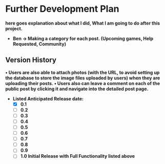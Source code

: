 # Further Development Plan

<strong>here goes explanation about what I did, What I am going to do after this project.<strong>
- Ben -> Making a category for each post. (Upcoming games, Help Requested, Community)

## Version History

•	Users are also able to attach photos (with the URL, to avoid setting up the database to store the image files uploaded by users) when they are uploading their posts. 
•	Users also can leave a comment on each of the public post by clicking it and navigate into the detailed post page.


* Listed Anticipated Release date:
    - [x] 0.1
    - [ ] 0.2
    - [ ] 0.3
    - [ ] 0.4
    - [ ] 0.5
    - [ ] 0.6
    - [ ] 0.7
    - [ ] 0.8
    - [ ] 0.9
    - [ ] 1.0 Initial Release with Full Functionality listed above
